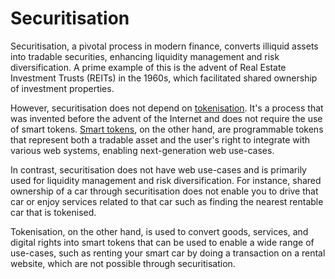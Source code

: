 # Securitisation

Securitisation, a pivotal process in modern finance, converts illiquid assets into tradable securities, enhancing liquidity management and risk diversification. A prime example of this is the advent of Real Estate Investment Trusts (REITs) in the 1960s, which facilitated shared ownership of investment properties.

However, securitisation does not depend on [tokenisation](Tokenization.md). It's a process that was invented before the advent of the Internet and does not require the use of smart tokens. [Smart tokens](SmartToken.md), on the other hand, are programmable tokens that represent both a tradable asset and the user's right to integrate with various web systems, enabling next-generation web use-cases.

In contrast, securitisation does not have web use-cases and is primarily used for liquidity management and risk diversification. For instance, shared ownership of a car through securitisation does not enable you to drive that car or enjoy services related to that car such as finding the nearest rentable car that is tokenised.

Tokenisation, on the other hand, is used to convert goods, services, and digital rights into smart tokens that can be used to enable a wide range of use-cases, such as renting your smart car by doing a transaction on a rental website, which are not possible through securitisation.